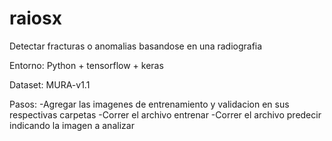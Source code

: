 # raiosx
Detectar fracturas o anomalias basandose en una radiografia

Entorno: Python + tensorflow + keras

Dataset: MURA-v1.1

Pasos:
-Agregar las imagenes de entrenamiento y validacion en sus respectivas carpetas
-Correr el archivo entrenar
-Correr el archivo predecir indicando la imagen a analizar
